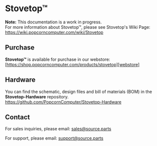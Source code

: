 # Stovetop™

**Note:** This documentation is a work in progress.  
For more information about Stovetop™, please see Stovetop's Wiki Page: https://wiki.popcorncomputer.com/wiki/Stovetop

## Purchase
**Stovetop™** is available for purchase in our webstore: [https://shop.popcorncomputer.com/products/stovetop][webstore]

## Hardware
You can find the schematic, design files and bill of materials (BOM) in the **Stovetop-Hardware** repository.<br>
https://github.com/PopcornComputer/Stovetop-Hardware

## Contact
For sales inquiries, please email: <a href="mailto:sales@source.parts">sales@source.parts</a>

For support, please email: <a href="mailto:support@source.parts">support@source.parts</a>

[webstore]: https://shop.popcorncomputer.com/products/stovetop
